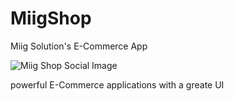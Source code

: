 # MiigShop

Miig Solution's E-Commerce  App

![Miig Shop Social Image](https://github.com/AymanTTV/miigshopapp/assets/89187064/aeb36ae0-863a-4d02-9b36-ea7e0515a502)


powerful E-Commerce applications with a greate UI



